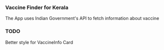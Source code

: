 ### Vaccine Finder for Kerala
 The App uses Indian Government's API to fetch information about vaccine
 
 ### TODO
 Better style for VaccineInfo Card
